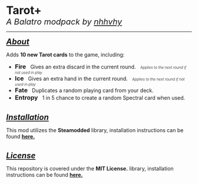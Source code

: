 <span style="font-size:30px;"><b>Tarot+</b></span><br>
<span style="font-size:22px;"><i>A Balatro modpack by <a href="https://github.com/nhhvhy">nhhvhy</a></i></span>

<hr>

<h2 style="display:inline"><i><u>About</u></i></h2>
<p>Adds <b>10 new Tarot cards</b> to the game, including:</a></p>

<ul>
<li><h3 style="display:inline"><b>Fire</b></h3>
&nbsp;&nbsp;Gives an extra discard in the current round.
<i style="font-size:10px; font-weight:300">&nbsp;&nbsp;&nbsp;Applies to the next round if not used in play</i></li>

<li><h3 style="display:inline"><b>Ice</b></h3>
&nbsp;&nbsp;Gives an extra hand in the current round.
<i style="font-size:10px; font-weight:300">&nbsp;&nbsp;&nbsp;Applies to the next round if not used in play</i></li>

<li><h3 style="display:inline"><b>Fate</b></h3>
&nbsp;&nbsp;Duplicates a random playing card from your deck.
</li>

<li><h3 style="display:inline"><b>Entropy</b></h3>
&nbsp;&nbsp;1 in 5 chance to create a random Spectral card when used.
</li>
</ul>

<br>

<h2 style="display:inline"><i><u>Installation</u></i></h2>
<p>This mod utilizes the <b>Steamodded</b> library, installation instructions can be found <a href="https://github.com/Steamopollys/Steamodded"><b>here.</b></a></p><br>

<h2 style="display:inline"><i><u>License</u></i></h2>
<p>This repository is covered under the <b>MIT License.</b> library, installation instructions can be found <a href="https://github.com/Steamopollys/Steamodded"><b>here.</b></a></p>


